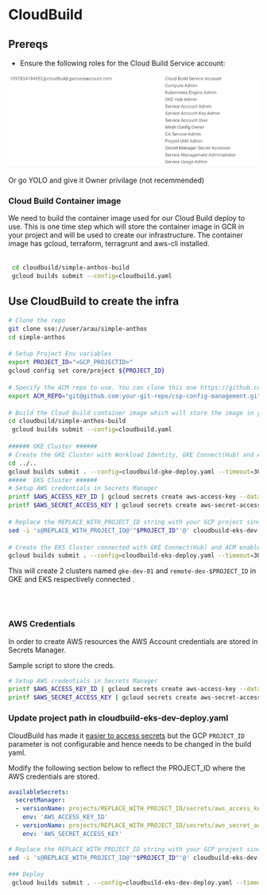 # CloudBuild

## Prereqs

- Ensure the following roles for the Cloud Build Service account:

![](images/cloudbuild-service-account.png)

Or go YOLO and give it Owner privilage (not recemmended)

### Cloud Build Container image
We need to build the container image used for our Cloud Build deploy to use. This is one time step which will store the container image in GCR in your project and will be used to create our infrastructure. The container image has gcloud, terraform, terragrunt and aws-cli installed. 

```bash
 
 cd cloudbuild/simple-anthos-build
 gcloud builds submit --config=cloudbuild.yaml

```

## Use CloudBuild to create the infra

```bash
# Clone the repo
git clone sso://user/arau/simple-anthos
cd simple-anthos

# Setup Project Env variables
export PROJECT_ID="<GCP_PROJECTID>"
gcloud config set core/project ${PROJECT_ID}  

# Specify the ACM repo to use. You can clone this one https://github.com/GoogleCloudPlatform/csp-config-management
export ACM_REPO="git@github.com:your-git-repo/csp-config-management.git"

# Build the Cloud Build container image which will store the image in your project GCR 
cd cloudbuild/simple-anthos-build
 gcloud builds submit --config=cloudbuild.yaml

###### GKE Cluster ######
# Create the GKE Cluster with Workload Identity, GKE Connect(Hub) and ACM enabled.
cd ../..
gcloud builds submit . --config=cloudbuild-gke-deploy.yaml --timeout=30m --substitutions=_ACM_REPO=$ACM_REPO
#####  EKS Cluster ######
# Setup AWS credentials in Secrets Manager
printf $AWS_ACCESS_KEY_ID | gcloud secrets create aws-access-key --data-file=-
printf $AWS_SECRET_ACCESS_KEY | gcloud secrets create aws-secret-access-key --data-file=-

# Replace the REPLACE_WITH_PROJECT_ID string with your GCP project since Cloud Build does not yet support parameterizing secret paths
sed -i 's@REPLACE_WITH_PROJECT_ID@'"$PROJECT_ID"'@' cloudbuild-eks-dev-deploy.yaml

# Create the EKS Cluster connected with GKE Connect(Hub) and ACM enabled.
gcloud builds submit . --config=cloudbuild-eks-deploy.yaml --timeout=30m --substitutions=_ACM_REPO=$ACM_REPO

```
This will create 2 clusters named `gke-dev-01` and `remote-dev-$PROJECT_ID` in GKE and EKS respectively connected .

<br/>
<br/>

### AWS Credentials

In order to create AWS resources the AWS Account credentials are stored in Secrets Manager. 

Sample script to store the creds.

```bash
# Setup AWS credentials in Secrets Manager
printf $AWS_ACCESS_KEY_ID | gcloud secrets create aws-access-key --data-file=-
printf $AWS_SECRET_ACCESS_KEY | gcloud secrets create aws-secret-access-key --data-file=-
```

### Update project path in cloudbuild-eks-dev-deploy.yaml

CloudBuild has made it [easier to access secrets](https://cloud.google.com/build/docs/securing-builds/use-secrets#configuring_builds_to_access_the_secret_from) but the GCP `PROJECT_ID` parameter is not configurable and hence needs to be changed in the build yaml.

Modify the following section below to reflect the PROJECT_ID where the AWS credentials are stored.

```yaml
availableSecrets:
  secretManager:
  - versionName: projects/REPLACE_WITH_PROJECT_ID/secrets/aws_access_key_id/versions/latest
    env: 'AWS_ACCESS_KEY_ID'
  - versionName: projects/REPLACE_WITH_PROJECT_ID/secrets/aws_secret_access_key/versions/latest
    env: 'AWS_SECRET_ACCESS_KEY'
```

```bash
# Replace the REPLACE_WITH_PROJECT_ID string with your GCP project since Cloud Build does not yet support passing environment variables in secret paths
sed -i 's@REPLACE_WITH_PROJECT_ID@'"$PROJECT_ID"'@' cloudbuild-eks-dev-deploy.yaml

### Deploy
 gcloud builds submit . --config=cloudbuild-eks-dev-deploy.yaml --timeout=30m
```
